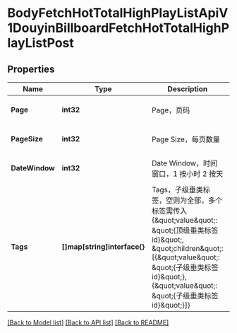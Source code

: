 # BodyFetchHotTotalHighPlayListApiV1DouyinBillboardFetchHotTotalHighPlayListPost

## Properties

Name | Type | Description | Notes
------------ | ------------- | ------------- | -------------
**Page** | **int32** | Page，页码 | [optional] [default to 1]
**PageSize** | **int32** | Page Size，每页数量 | [optional] [default to 10]
**DateWindow** | **int32** | Date Window，时间窗口，1 按小时 2 按天 | [optional] [default to 24]
**Tags** | **[]map[string]interface{}** | Tags，子级垂类标签，空则为全部，多个标签需传入{\&quot;value\&quot;: \&quot;{顶级垂类标签id}\&quot;, \&quot;children\&quot;: [{\&quot;value\&quot;: \&quot;{子级垂类标签id}\&quot;}, {\&quot;value\&quot;: \&quot;{子级垂类标签id}\&quot;}]} | [optional] 

[[Back to Model list]](../README.md#documentation-for-models) [[Back to API list]](../README.md#documentation-for-api-endpoints) [[Back to README]](../README.md)



